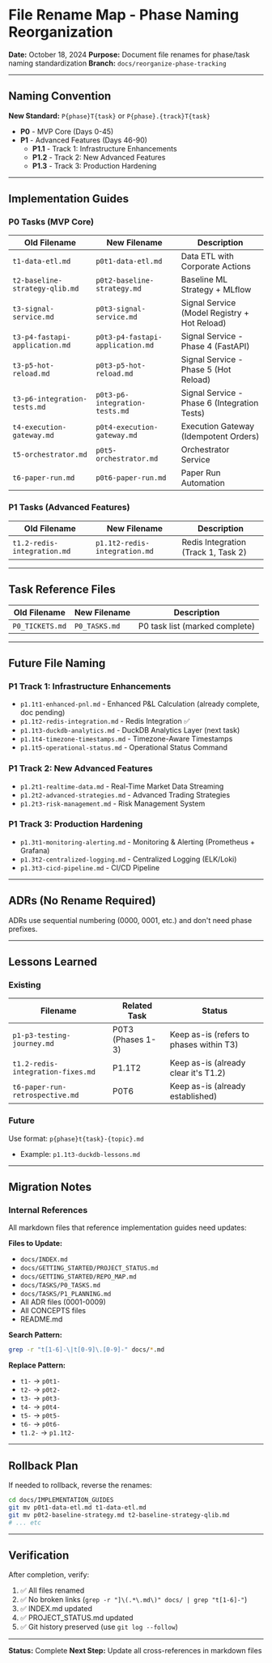 # File Rename Map - Phase Naming Reorganization

**Date:** October 18, 2024
**Purpose:** Document file renames for phase/task naming standardization
**Branch:** `docs/reorganize-phase-tracking`

---

## Naming Convention

**New Standard:** `P{phase}T{task}` or `P{phase}.{track}T{task}`

- **P0** - MVP Core (Days 0-45)
- **P1** - Advanced Features (Days 46-90)
  - **P1.1** - Track 1: Infrastructure Enhancements
  - **P1.2** - Track 2: New Advanced Features
  - **P1.3** - Track 3: Production Hardening

---

## Implementation Guides

### P0 Tasks (MVP Core)

| Old Filename | New Filename | Description |
|--------------|--------------|-------------|
| `t1-data-etl.md` | `p0t1-data-etl.md` | Data ETL with Corporate Actions |
| `t2-baseline-strategy-qlib.md` | `p0t2-baseline-strategy.md` | Baseline ML Strategy + MLflow |
| `t3-signal-service.md` | `p0t3-signal-service.md` | Signal Service (Model Registry + Hot Reload) |
| `t3-p4-fastapi-application.md` | `p0t3-p4-fastapi-application.md` | Signal Service - Phase 4 (FastAPI) |
| `t3-p5-hot-reload.md` | `p0t3-p5-hot-reload.md` | Signal Service - Phase 5 (Hot Reload) |
| `t3-p6-integration-tests.md` | `p0t3-p6-integration-tests.md` | Signal Service - Phase 6 (Integration Tests) |
| `t4-execution-gateway.md` | `p0t4-execution-gateway.md` | Execution Gateway (Idempotent Orders) |
| `t5-orchestrator.md` | `p0t5-orchestrator.md` | Orchestrator Service |
| `t6-paper-run.md` | `p0t6-paper-run.md` | Paper Run Automation |

### P1 Tasks (Advanced Features)

| Old Filename | New Filename | Description |
|--------------|--------------|-------------|
| `t1.2-redis-integration.md` | `p1.1t2-redis-integration.md` | Redis Integration (Track 1, Task 2) |

---

## Task Reference Files

| Old Filename | New Filename | Description |
|--------------|--------------|-------------|
| `P0_TICKETS.md` | `P0_TASKS.md` | P0 task list (marked complete) |

---

## Future File Naming

### P1 Track 1: Infrastructure Enhancements

- `p1.1t1-enhanced-pnl.md` - Enhanced P&L Calculation (already complete, doc pending)
- `p1.1t2-redis-integration.md` - Redis Integration ✅
- `p1.1t3-duckdb-analytics.md` - DuckDB Analytics Layer (next task)
- `p1.1t4-timezone-timestamps.md` - Timezone-Aware Timestamps
- `p1.1t5-operational-status.md` - Operational Status Command

### P1 Track 2: New Advanced Features

- `p1.2t1-realtime-data.md` - Real-Time Market Data Streaming
- `p1.2t2-advanced-strategies.md` - Advanced Trading Strategies
- `p1.2t3-risk-management.md` - Risk Management System

### P1 Track 3: Production Hardening

- `p1.3t1-monitoring-alerting.md` - Monitoring & Alerting (Prometheus + Grafana)
- `p1.3t2-centralized-logging.md` - Centralized Logging (ELK/Loki)
- `p1.3t3-cicd-pipeline.md` - CI/CD Pipeline

---

## ADRs (No Rename Required)

ADRs use sequential numbering (0000, 0001, etc.) and don't need phase prefixes.

---

## Lessons Learned

### Existing

| Filename | Related Task | Status |
|----------|--------------|--------|
| `p1-p3-testing-journey.md` | P0T3 (Phases 1-3) | Keep as-is (refers to phases within T3) |
| `t1.2-redis-integration-fixes.md` | P1.1T2 | Keep as-is (already clear it's T1.2) |
| `t6-paper-run-retrospective.md` | P0T6 | Keep as-is (already established) |

### Future

Use format: `p{phase}t{task}-{topic}.md`
- Example: `p1.1t3-duckdb-lessons.md`

---

## Migration Notes

### Internal References

All markdown files that reference implementation guides need updates:

**Files to Update:**
- `docs/INDEX.md`
- `docs/GETTING_STARTED/PROJECT_STATUS.md`
- `docs/GETTING_STARTED/REPO_MAP.md`
- `docs/TASKS/P0_TASKS.md`
- `docs/TASKS/P1_PLANNING.md`
- All ADR files (0001-0009)
- All CONCEPTS files
- README.md

**Search Pattern:**
```bash
grep -r "t[1-6]-\|t[0-9]\.[0-9]-" docs/*.md
```

**Replace Pattern:**
- `t1-` → `p0t1-`
- `t2-` → `p0t2-`
- `t3-` → `p0t3-`
- `t4-` → `p0t4-`
- `t5-` → `p0t5-`
- `t6-` → `p0t6-`
- `t1.2-` → `p1.1t2-`

---

## Rollback Plan

If needed to rollback, reverse the renames:

```bash
cd docs/IMPLEMENTATION_GUIDES
git mv p0t1-data-etl.md t1-data-etl.md
git mv p0t2-baseline-strategy.md t2-baseline-strategy-qlib.md
# ... etc
```

---

## Verification

After completion, verify:

1. ✅ All files renamed
2. ✅ No broken links (`grep -r "]\(.*\.md\)" docs/ | grep "t[1-6]-"`)
3. ✅ INDEX.md updated
4. ✅ PROJECT_STATUS.md updated
5. ✅ Git history preserved (use `git log --follow`)

---

**Status:** Complete
**Next Step:** Update all cross-references in markdown files
